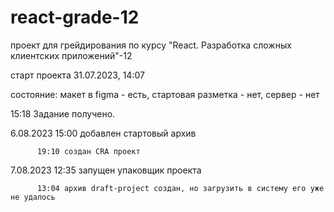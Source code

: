 # react-grade-12
проект для грейдирования по курсу "React. Разработка сложных клиентских приложений"-12

старт проекта 31.07.2023, 14:07

состояние: макет в figma - есть, стартовая разметка - нет, сервер - нет

15:18 Задание получено.

6.08.2023 15:00 добавлен стартовый архив

          19:10 создан CRA проект
          
7.08.2023 12:35 запущен упаковщик проекта

          13:04 архив draft-project создан, но загрузить в систему его уже не удалось
          
